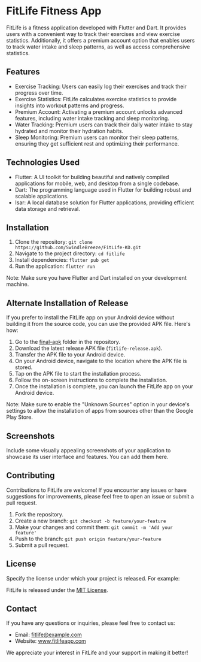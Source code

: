 # FitLife Fitness App

FitLife is a fitness application developed with Flutter and Dart. It provides users with a convenient way to track their exercises and view exercise statistics. Additionally, it offers a premium account option that enables users to track water intake and sleep patterns, as well as access comprehensive statistics.

## Features

- Exercise Tracking: Users can easily log their exercises and track their progress over time.
- Exercise Statistics: FitLife calculates exercise statistics to provide insights into workout patterns and progress.
- Premium Account: Activating a premium account unlocks advanced features, including water intake tracking and sleep monitoring.
- Water Tracking: Premium users can track their daily water intake to stay hydrated and monitor their hydration habits.
- Sleep Monitoring: Premium users can monitor their sleep patterns, ensuring they get sufficient rest and optimizing their performance.

## Technologies Used

- Flutter: A UI toolkit for building beautiful and natively compiled applications for mobile, web, and desktop from a single codebase.
- Dart: The programming language used in Flutter for building robust and scalable applications.
- Isar: A local database solution for Flutter applications, providing efficient data storage and retrieval.

## Installation

1. Clone the repository: `git clone https://github.com/SwindleBreeze/FitLife-KD.git`
2. Navigate to the project directory: `cd fitlife`
3. Install dependencies: `flutter pub get`
4. Run the application: `flutter run`

Note: Make sure you have Flutter and Dart installed on your development machine.

## Alternate Installation of Release

If you prefer to install the FitLife app on your Android device without building it from the source code, you can use the provided APK file. Here's how:

1. Go to the [final-apk](/final-apk) folder in the repository.
2. Download the latest release APK file (`fitlife-release.apk`).
3. Transfer the APK file to your Android device.
4. On your Android device, navigate to the location where the APK file is stored.
5. Tap on the APK file to start the installation process.
6. Follow the on-screen instructions to complete the installation.
7. Once the installation is complete, you can launch the FitLife app on your Android device.

Note: Make sure to enable the "Unknown Sources" option in your device's settings to allow the installation of apps from sources other than the Google Play Store.

## Screenshots

Include some visually appealing screenshots of your application to showcase its user interface and features. You can add them here.

## Contributing

Contributions to FitLife are welcome! If you encounter any issues or have suggestions for improvements, please feel free to open an issue or submit a pull request.

1. Fork the repository.
2. Create a new branch: `git checkout -b feature/your-feature`
3. Make your changes and commit them: `git commit -m 'Add your feature'`
4. Push to the branch: `git push origin feature/your-feature`
5. Submit a pull request.

## License

Specify the license under which your project is released. For example:

FitLife is released under the [MIT License](https://opensource.org/licenses/MIT).

## Contact

If you have any questions or inquiries, please feel free to contact us:

- Email: fitlife@example.com
- Website: www.fitlifeapp.com

We appreciate your interest in FitLife and your support in making it better!

